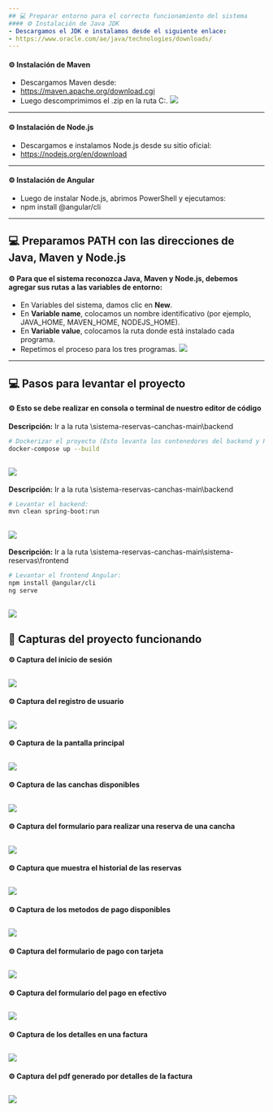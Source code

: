```yaml
---
## 💻 Preparar entorno para el correcto funcionamiento del sistema
#### ⚙️ Instalación de Java JDK
- Descargamos el JDK e instalamos desde el siguiente enlace:
- https://www.oracle.com/ae/java/technologies/downloads/
---
```


#### ⚙️ Instalación de Maven
- Descargamos Maven desde:
- https://maven.apache.org/download.cgi
- Luego descomprimimos el .zip en la ruta C:\.
![](imgs/maven.png)
---

#### ⚙️ Instalación de Node.js
- Descargamos e instalamos Node.js desde su sitio oficial:
- https://nodejs.org/en/download
---

#### ⚙️ Instalación de Angular
- Luego de instalar Node.js, abrimos PowerShell y ejecutamos:
- npm install @angular/cli
---

## 💻 Preparamos PATH con las direcciones de Java, Maven y Node.js
#### ⚙️ Para que el sistema reconozca Java, Maven y Node.js, debemos agregar sus rutas a las variables de entorno:
- En Variables del sistema, damos clic en **New**.
- En **Variable name**, colocamos un nombre identificativo (por ejemplo, JAVA_HOME, MAVEN_HOME, NODEJS_HOME).
- En **Variable value**, colocamos la ruta donde está instalado cada programa.
- Repetimos el proceso para los tres programas.
![](imgs/path.png)
---

## 💻 Pasos para levantar el proyecto
#### ⚙️ Esto se debe realizar en consola o terminal de nuestro editor de código
**Descripción:** Ir a la ruta \sistema-reservas-canchas-main\backend
```bash
# Dockerizar el proyecto (Esto levanta los contenedores del backend y Postgres):
docker-compose up --build
```
![](imgs/commDocker.png)
---

**Descripción:** Ir a la ruta \sistema-reservas-canchas-main\backend
```bash
# Levantar el backend:
mvn clean spring-boot:run
```
![](imgs/commBackend.png)
---

**Descripción:** Ir a la ruta \sistema-reservas-canchas-main\sistema-reservas\frontend
```bash
# Levantar el frontend Angular:
npm install @angular/cli
ng serve
```
![](imgs/commAngular.png)
---

## 📁 Capturas del proyecto funcionando
#### ⚙️ Captura del inicio de sesión
![](imgs/login.png)
---

#### ⚙️ Captura del registro de usuario
![](imgs/signin.png)
---

#### ⚙️ Captura de la pantalla principal
![](imgs/main.png)
---

#### ⚙️ Captura de las canchas disponibles
![](imgs/canchas.png)
---

#### ⚙️ Captura del formulario para realizar una reserva de una cancha
![](imgs/reservar.png)
---

#### ⚙️ Captura que muestra el historial de las reservas
![](imgs/reservas.png)
---

#### ⚙️ Captura de los metodos de pago disponibles
![](imgs/metodoPago.png)
---

#### ⚙️ Captura del formulario de pago con tarjeta
![](imgs/card.png)
---

#### ⚙️ Captura del formulario del pago en efectivo
![](imgs/cash.png)
---

#### ⚙️ Captura de los detalles en una factura
![](imgs/detalleFact.png)
---

#### ⚙️ Captura del pdf generado por detalles de la factura
![](imgs/factura.png)
---
